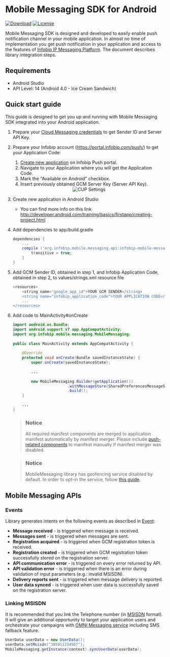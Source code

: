 # Mobile Messaging SDK for Android

[![Download](https://api.bintray.com/packages/infobip/maven/infobip-mobile-messaging-android-sdk/images/download.svg)](https://bintray.com/infobip/maven/infobip-mobile-messaging-android-sdk/_latestVersion)
[![License](https://img.shields.io/github/license/infobip/mobile-messaging-sdk-android.svg?label=License)](https://github.com/infobip/mobile-messaging-sdk-android/blob/master/LICENSE)

Mobile Messaging SDK is designed and developed to easily enable push notification channel in your mobile application. In almost no time of implementation you get push notification in your application and access to the features of [Infobip IP Messaging Platform](https://portal.infobip.com/push/). 
The document describes library integration steps.

## Requirements

- Android Studio
- API Level: 14 (Android 4.0 - Ice Cream Sandwich)

## Quick start guide

This guide is designed to get you up and running with Mobile Messaging SDK integrated into your Android application.

1. Prepare your [Cloud Messaging credentials](https://github.com/infobip/mobile-messaging-sdk-android/wiki/Firebase-Cloud-Messaging) to get Sender ID and Server API Key.
2. Prepare your Infobip account (https://portal.infobip.com/push/) to get your Application Code:
    1. [Create new application](https://dev.infobip.com/v1/docs/push-introduction-create-app) on Infobip Push portal.
    2. Navigate to your Application where you will get the Application Code.
    3. Mark the "Available on Android" checkbox.
    4. Insert previously obtained GCM Server Key (Server API Key).

    <center><img src="https://github.com/infobip/mobile-messaging-sdk-android/wiki/images/GCMAppSetup.png" alt="CUP Settings"/></center>
3. Create new application in Android Studio
    * You can find more info on this link http://developer.android.com/training/basics/firstapp/creating-project.html
    
4. Add dependencies to app/build.gradle

    ```groovy
    dependencies {
        ...
        compile ('org.infobip.mobile.messaging.api:infobip-mobile-messaging-android-sdk:1.3.21@aar') {
            transitive = true;
        }
    }
    ```

5. Add GCM Sender ID, obtained in step 1, and Infobip Application Code, obtained in step 2, to values/strings.xml resource file
    ```groovy
    <resources>
        <string name="google_app_id">YOUR GCM SENDER</string>
        <string name="infobip_application_code">YOUR APPLICATION CODE</string>
        ...
    </resources>
    ```

6. Add code to MainActivity#onCreate

    ```java
    import android.os.Bundle;
    import android.support.v7.app.AppCompatActivity;
    import org.infobip.mobile.messaging.MobileMessaging;
     
    public class MainActivity extends AppCompatActivity {
     
        @Override
        protected void onCreate(Bundle savedInstanceState) {
            super.onCreate(savedInstanceState);
            
            ...
     
            new MobileMessaging.Builder(getApplication())
                            .withMessageStore(SharedPreferencesMessageStore.class)
                            .build();
        }
         
        ...
    }
    ```
	> ### Notice
	> All required manifest components are merged to application manifest automatically by manifest merger. Please include [push-related components](https://github.com/infobip/mobile-messaging-sdk-android/wiki/Android-Manifest-components#push-notifications) to manifest manually if manifest merger was disabled.
    
    > ### Notice
    > MobileMessaging library has geofencing service disabled by default. In order to opt-in the service, follow [this guide](https://github.com/infobip/mobile-messaging-sdk-android/wiki/Geofencing-API).

## Mobile Messaging APIs

### Events

Library generates intents on the following events as described in [Event](infobip-mobile-messaging-android-sdk/src/main/java/org/infobip/mobile/messaging/Event.java):

* __Message received__ - is triggered when message is received.
* __Messages sent__ - is triggered when messages are sent.
* __Registration acquired__ - is triggered when GCM registration token is received.
* __Registration created__ - is triggered when GCM registration token successfully stored on the registration server.
* __API communication error__ - is triggered on every error returned by API.
* __API validation error__ - is triggerred when there is an error during validation of input parameters (e.g.: invalid MSISDN).
* __Delivery reports sent__ - is triggered when message delivery is reported.
* __User data synced__ - is triggered when user data is successfully saved on the registration server.

### Linking MSISDN

It is recommended that you link the Telephone number (in [MSISDN](https://en.wikipedia.org/wiki/MSISDN) format).
It will give an additional opportunity to target your application users and orchestrate your campaigns with [OMNI Messaging service](https://dev.infobip.com/docs/omni-introduction) including SMS fallback feature. 

```java
UserData userData = new UserData();
userData.setMsisdn("385911234567");
MobileMessaging.getInstance(context).syncUserData(userData);
```
